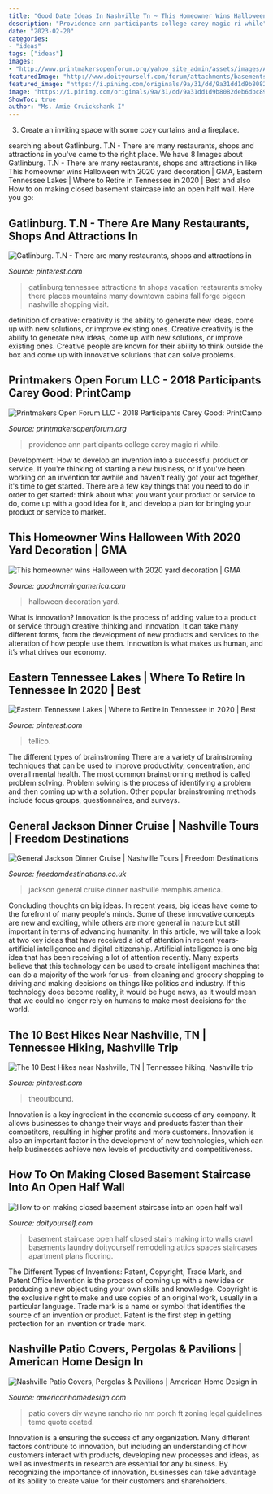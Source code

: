 ```yaml
---
title: "Good Date Ideas In Nashville Tn ~ This Homeowner Wins Halloween With 2020 Yard Decoration"
description: "Providence ann participants college carey magic ri while"
date: "2023-02-20"
categories:
- "ideas"
tags: ["ideas"]
images:
- "http://www.printmakersopenforum.org/yahoo_site_admin/assets/images/Ann_Piper_PC_2018_Website_pics.123124534_std.jpg"
featuredImage: "http://www.doityourself.com/forum/attachments/basements-attics-crawl-spaces/61073d1451942474-how-making-closed-basement-staircase-into-open-half-wall-basement-staircase-6.jpg"
featured_image: "https://i.pinimg.com/originals/9a/31/dd/9a31dd1d9b8082deb6dbc89ef5175e73.jpg"
image: "https://i.pinimg.com/originals/9a/31/dd/9a31dd1d9b8082deb6dbc89ef5175e73.jpg"
ShowToc: true
author: "Ms. Amie Cruickshank I"
---
```



3. Create an inviting space with some cozy curtains and a fireplace. 

	

		
searching about Gatlinburg. T.N - There are many restaurants, shops and attractions in you've came to the right place. We have 8 Images about Gatlinburg. T.N - There are many restaurants, shops and attractions in like This homeowner wins Halloween with 2020 yard decoration | GMA, Eastern Tennessee Lakes | Where to Retire in Tennessee in 2020 | Best and also How to on making closed basement staircase into an open half wall. Here you go:
		
    
## Gatlinburg. T.N - There Are Many Restaurants, Shops And Attractions In

<img loading=lazy src="https://s-media-cache-ak0.pinimg.com/736x/1a/27/3e/1a273eb5ae588cecd783ff0e65fa6002.jpg" onerror="this.onerror=null;this.src='https://tse3.mm.bing.net/th?id=OIP.dOYsjPqPCYczXg3hn6QgpgHaHY&amp;pid=15.1';" alt="Gatlinburg. T.N - There are many restaurants, shops and attractions in">

_Source: pinterest.com_

>gatlinburg tennessee attractions tn shops vacation restaurants smoky there places mountains many downtown cabins fall forge pigeon nashville shopping visit. 

	

definition of creative: creativity is the ability to generate new ideas, come up with new solutions, or improve existing ones.
Creative creativity is the ability to generate new ideas, come up with new solutions, or improve existing ones. Creative people are known for their ability to think outside the box and come up with innovative solutions that can solve problems.

    
## Printmakers Open Forum LLC - 2018 Participants Carey Good: PrintCamp

<img loading=lazy src="http://www.printmakersopenforum.org/yahoo_site_admin/assets/images/Ann_Piper_PC_2018_Website_pics.123124534_std.jpg" onerror="this.onerror=null;this.src='https://tse3.mm.bing.net/th?id=OIP.kwo32-tu0g7LNEDOk-c1kAHaKr&amp;pid=15.1';" alt="Printmakers Open Forum LLC - 2018 Participants Carey Good: PrintCamp">

_Source: printmakersopenforum.org_

>providence ann participants college carey magic ri while. 

	

Development: How to develop an invention into a successful product or service.
If you're thinking of starting a new business, or if you've been working on an invention for awhile and haven't really got your act together, it's time to get started. There are a few key things that you need to do in order to get started: think about what you want your product or service to do, come up with a good idea for it, and develop a plan for bringing your product or service to market.

    
## This Homeowner Wins Halloween With 2020 Yard Decoration | GMA

<img loading=lazy src="https://s.abcnews.com/images/GMA/halloween-1-2020-ht-ml-201016_1602865486154_hpMain_16x9_992.jpg" onerror="this.onerror=null;this.src='https://tse2.mm.bing.net/th?id=OIP.fHdqNjKgEvyfzR3T7IpB9wHaEK&amp;pid=15.1';" alt="This homeowner wins Halloween with 2020 yard decoration | GMA">

_Source: goodmorningamerica.com_

>halloween decoration yard. 

	

What is innovation?
Innovation is the process of adding value to a product or service through creative thinking and innovation. It can take many different forms, from the development of new products and services to the alteration of how people use them. Innovation is what makes us human, and it’s what drives our economy.

    
## Eastern Tennessee Lakes | Where To Retire In Tennessee In 2020 | Best

<img loading=lazy src="https://i.pinimg.com/736x/54/d2/45/54d245afd1c4ec70e9ab773722f3cdb9.jpg" onerror="this.onerror=null;this.src='https://tse1.mm.bing.net/th?id=OIP.mw1TY_-ituIKCuU9GwoVdgHaD4&amp;pid=15.1';" alt="Eastern Tennessee Lakes | Where to Retire in Tennessee in 2020 | Best">

_Source: pinterest.com_

>tellico. 

	

The different types of brainstroming
There are a variety of brainstroming techniques that can be used to improve productivity, concentration, and overall mental health. The most common brainstroming method is called problem solving. Problem solving is the process of identifying a problem and then coming up with a solution. Other popular brainstroming methods include focus groups, questionnaires, and surveys.

    
## General Jackson Dinner Cruise | Nashville Tours | Freedom Destinations

<img loading=lazy src="https://freedomdestinations.co.uk/wp-content/uploads/nashville300generaljacksonshowboat8-700x465.jpg" onerror="this.onerror=null;this.src='https://tse2.mm.bing.net/th?id=OIP.wc53LfRzlPTauWXx2W4_TAHaE6&amp;pid=15.1';" alt="General Jackson Dinner Cruise | Nashville Tours | Freedom Destinations">

_Source: freedomdestinations.co.uk_

>jackson general cruise dinner nashville memphis america. 

	

Concluding thoughts on big ideas.
In recent years, big ideas have come to the forefront of many people's minds. Some of these innovative concepts are new and exciting, while others are more general in nature but still important in terms of advancing humanity. In this article, we will take a look at two key ideas that have received a lot of attention in recent years- artificial intelligence and digital citizenship. 
Artificial intelligence is one big idea that has been receiving a lot of attention recently. Many experts believe that this technology can be used to create intelligent machines that can do a majority of the work for us- from cleaning and grocery shopping to driving and making decisions on things like politics and industry. If this technology does become reality, it would be huge news, as it would mean that we could no longer rely on humans to make most decisions for the world.

    
## The 10 Best Hikes Near Nashville, TN | Tennessee Hiking, Nashville Trip

<img loading=lazy src="https://i.pinimg.com/originals/9a/31/dd/9a31dd1d9b8082deb6dbc89ef5175e73.jpg" onerror="this.onerror=null;this.src='https://tse1.mm.bing.net/th?id=OIP._GiL8xXEFnngNPSRoCIrggHaFJ&amp;pid=15.1';" alt="The 10 Best Hikes near Nashville, TN | Tennessee hiking, Nashville trip">

_Source: pinterest.com_

>theoutbound. 

	

Innovation is a key ingredient in the economic success of any company. It allows businesses to change their ways and products faster than their competitors, resulting in higher profits and more customers. Innovation is also an important factor in the development of new technologies, which can help businesses achieve new levels of productivity and competitiveness.

    
## How To On Making Closed Basement Staircase Into An Open Half Wall

<img loading=lazy src="http://www.doityourself.com/forum/attachments/basements-attics-crawl-spaces/61073d1451942474-how-making-closed-basement-staircase-into-open-half-wall-basement-staircase-6.jpg" onerror="this.onerror=null;this.src='https://tse4.mm.bing.net/th?id=OIP.zcqFwDb9CitHcaP3SPzPnAHaJ4&amp;pid=15.1';" alt="How to on making closed basement staircase into an open half wall">

_Source: doityourself.com_

>basement staircase open half closed stairs making into walls crawl basements laundry doityourself remodeling attics spaces staircases apartment plans flooring. 

	

The Different Types of Inventions: Patent, Copyright, Trade Mark, and Patent Office
Invention is the process of coming up with a new idea or producing a new object using your own skills and knowledge. Copyright is the exclusive right to make and use copies of an original work, usually in a particular language. Trade mark is a name or symbol that identifies the source of an invention or product. Patent is the first step in getting protection for an invention or trade mark.

    
## Nashville Patio Covers, Pergolas &amp; Pavilions | American Home Design In

<img loading=lazy src="http://www.americanhomedesign.com/wp-content/gallery/patio-products/img_5358-large_.jpg" onerror="this.onerror=null;this.src='https://tse3.mm.bing.net/th?id=OIP.TvzIFpTVMt7TJYV5DW_cIwHaFj&amp;pid=15.1';" alt="Nashville Patio Covers, Pergolas &amp; Pavilions | American Home Design in">

_Source: americanhomedesign.com_

>patio covers diy wayne rancho rio nm porch ft zoning legal guidelines temo quote coated. 

	

Innovation is a ensuring the success of any organization. Many different factors contribute to innovation, but including an understanding of how customers interact with products, developing new processes and ideas, as well as investments in research are essential for any business. By recognizing the importance of innovation, businesses can take advantage of its ability to create value for their customers and shareholders.

